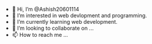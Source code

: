- 👋 Hi, I’m @Ashish20601114
- 👀 I’m interested in web devlopment and programming.
- 🌱 I’m currently learning web development.
- 💞️ I’m looking to collaborate on ...
- 📫 How to reach me ...

<!---
Ashish20601114/Ashish20601114 is a ✨ special ✨ repository because its `README.md` (this file) appears on your GitHub profile.
You can click the Preview link to take a look at your changes.
--->
